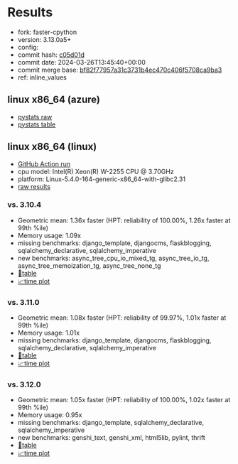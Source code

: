 # Results

- fork: faster-cpython
- version: 3.13.0a5+
- config: 
- commit hash: [c05d01d](https://github.com/faster%2dcpython/cpython/commit/c05d01d)
- commit date: 2024-03-26T13:45:40+00:00
- commit merge base: [bf82f77957a31c3731b4ec470c406f5708ca9ba3](https://github.com/faster%2dcpython/cpython/commit/bf82f77957a31c3731b4ec470c406f5708ca9ba3)
- ref: inline_values

## linux x86_64 (azure)

- [pystats raw](bm-20240326-azure-x86_64-faster%252dcpython-inline_values-3.13.0a5%2B-c05d01d-pystats.json)
- [pystats table](bm-20240326-azure-x86_64-faster%252dcpython-inline_values-3.13.0a5%2B-c05d01d-pystats.md)

## linux x86_64 (linux)

- [GitHub Action run](https://github.com/faster-cpython/benchmarking/actions/runs/8437592533)
- cpu model: Intel(R) Xeon(R) W-2255 CPU @ 3.70GHz
- platform: Linux-5.4.0-164-generic-x86_64-with-glibc2.31
- [raw results](bm-20240326-linux-x86_64-faster%252dcpython-inline_values-3.13.0a5%2B-c05d01d.json)

### vs. 3.10.4

- Geometric mean: 1.36x faster (HPT: reliability of 100.00%, 1.26x faster at 99th %ile)
- Memory usage: 1.09x
- missing benchmarks: django_template, djangocms, flaskblogging, sqlalchemy_declarative, sqlalchemy_imperative
- new benchmarks: async_tree_cpu_io_mixed_tg, async_tree_io_tg, async_tree_memoization_tg, async_tree_none_tg
- [📄table](bm-20240326-linux-x86_64-faster%252dcpython-inline_values-3.13.0a5%2B-c05d01d-vs-3.10.4.md)
- [📈time plot](bm-20240326-linux-x86_64-faster%252dcpython-inline_values-3.13.0a5%2B-c05d01d-vs-3.10.4.png)

### vs. 3.11.0

- Geometric mean: 1.08x faster (HPT: reliability of 99.97%, 1.01x faster at 99th %ile)
- Memory usage: 1.01x
- missing benchmarks: django_template, djangocms, flaskblogging, sqlalchemy_declarative, sqlalchemy_imperative
- [📄table](bm-20240326-linux-x86_64-faster%252dcpython-inline_values-3.13.0a5%2B-c05d01d-vs-3.11.0.md)
- [📈time plot](bm-20240326-linux-x86_64-faster%252dcpython-inline_values-3.13.0a5%2B-c05d01d-vs-3.11.0.png)

### vs. 3.12.0

- Geometric mean: 1.05x faster (HPT: reliability of 100.00%, 1.02x faster at 99th %ile)
- Memory usage: 0.95x
- missing benchmarks: django_template, sqlalchemy_declarative, sqlalchemy_imperative
- new benchmarks: genshi_text, genshi_xml, html5lib, pylint, thrift
- [📄table](bm-20240326-linux-x86_64-faster%252dcpython-inline_values-3.13.0a5%2B-c05d01d-vs-3.12.0.md)
- [📈time plot](bm-20240326-linux-x86_64-faster%252dcpython-inline_values-3.13.0a5%2B-c05d01d-vs-3.12.0.png)

